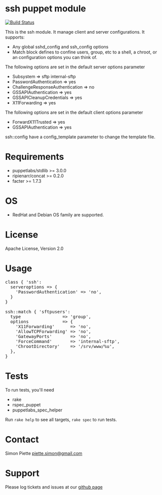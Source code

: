 
# ssh puppet module
[![Build Status](https://secure.travis-ci.org/spiette/puppet-ssh.png?branch=master)](http://travis-ci.org/spiette/puppet-ssh)

This is the ssh module. It manage client and server configurations. It supports:

- Any global sshd_config and ssh_config options
- Match block defines to confine users, group, etc to a shell, a chroot, or an
  configuration options you can think of.

The following options are set in the default server options parameter

- Subsystem                       => sftp internal-sftp
- PasswordAuthentication          => yes
- ChallengeResponseAuthentication => no
- GSSAPIAuthentication            => yes
- GSSAPICleanupCredentials        => yes
- X11Forwarding                   => yes

The following options are set in the default client options parameter

- ForwardX11Trusted    => yes
- GSSAPIAuthentication => yes

ssh::config have a config_template parameter to change the template file.

# Requirements

- puppetlabs/stdlib >= 3.0.0
- ripienarr/concat >= 0.2.0
- facter >= 1.7.3

# OS
- RedHat and Debian OS family are supported.

# License
Apache License, Version 2.0

# Usage

<pre>
class { 'ssh':
  serveroptions => {
    'PasswordAuthentication' => 'no',
  }
}

ssh::match { 'sftpusers':
  type                => 'group',
  options             => {
    'X11Forwarding'      => 'no',
    'AllowTCPForwarding' => 'no',
    'GatewayPorts'       => 'no',
    'ForceCommand'       => 'internal-sftp',
    'ChrootDirectory'    => '/srv/www/%u',
  },
}
</pre>

# Tests
To run tests, you'll need

* rake
* rspec_puppet
* puppetlabs_spec_helper

Run `rake help` to see all targets, `rake spec` to run tests.

# Contact
Simon Piette <piette.simon@gmail.com>

# Support

Please log tickets and issues at our [github page](https://github.com/spiette/puppet-ssh)
